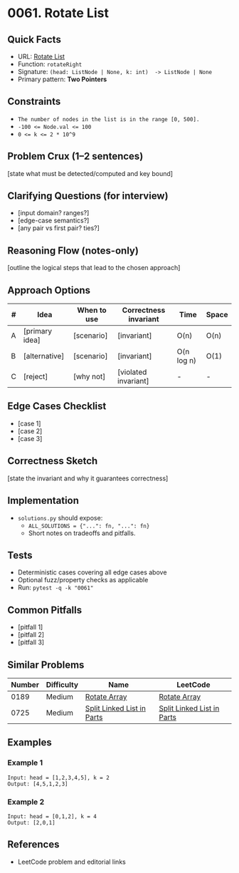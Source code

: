 # 0061. Rotate List

## Quick Facts

- URL: [Rotate List](https://leetcode.com/problems/rotate-list/)
- Function: `rotateRight`
- Signature: `(head: ListNode | None, k: int)  -> ListNode | None`
- Primary pattern: **Two Pointers**

## Constraints

- `The number of nodes in the list is in the range [0, 500].`
- `-100 <= Node.val <= 100`
- `0 <= k <= 2 * 10^9`

## Problem Crux (1–2 sentences)

[state what must be detected/computed and key bound]

## Clarifying Questions (for interview)

- [input domain? ranges?]
- [edge-case semantics?]
- [any pair vs first pair? ties?]

## Reasoning Flow (notes-only)

[outline the logical steps that lead to the chosen approach]

## Approach Options

| #   | Idea           | When to use | Correctness invariant | Time       | Space |
| --- | -------------- | ----------- | --------------------- | ---------- | ----- |
| A   | [primary idea] | [scenario]  | [invariant]           | O(n)       | O(n)  |
| B   | [alternative]  | [scenario]  | [invariant]           | O(n log n) | O(1)  |
| C   | [reject]       | [why not]   | [violated invariant]  | -          | -     |

## Edge Cases Checklist

- [case 1]
- [case 2]
- [case 3]

## Correctness Sketch

[state the invariant and why it guarantees correctness]

## Implementation

- `solutions.py` should expose:
    - `ALL_SOLUTIONS = {"...": fn, "...": fn}`
    - Short notes on tradeoffs and pitfalls.

## Tests

- Deterministic cases covering all edge cases above
- Optional fuzz/property checks as applicable
- Run: `pytest -q -k "0061"`

## Common Pitfalls

- [pitfall 1]
- [pitfall 2]
- [pitfall 3]

## Similar Problems

| Number | Difficulty | Name                                                                       | LeetCode                                                                                |
| ------ | ---------- | -------------------------------------------------------------------------- | --------------------------------------------------------------------------------------- |
| 0189   | Medium     | [Rotate Array](../0189-rotate-array/readme.md)                             | [Rotate Array](https://leetcode.com/problems/rotate-array/)                             |
| 0725   | Medium     | [Split Linked List in Parts](../0725-split-linked-list-in-parts/readme.md) | [Split Linked List in Parts](https://leetcode.com/problems/split-linked-list-in-parts/) |

## Examples

### Example 1

```text
Input: head = [1,2,3,4,5], k = 2
Output: [4,5,1,2,3]
```

### Example 2

```text
Input: head = [0,1,2], k = 4
Output: [2,0,1]
```

## References

- LeetCode problem and editorial links
